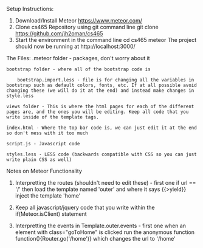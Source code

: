 Setup Instructions:

1. Download/Install Meteor
 	https://www.meteor.com/
2. Clone cs465 Repository using git command line
	git clone https://github.com/jh2oman/cs465
3. Start the environment in the command line
	cd cs465
	meteor
   The project should now be running at http://localhost:3000/

The Files:
	.meteor folder - packages, don't worry about it

	bootstrap folder - where all of the bootstrap code is

		bootstrap.import.less - file is for changing all the variables in bootstrap such as default colors, fonts, etc. If at all possible avoid changing these (we will do it at the end) and instead make changes in style.less

	views folder - This is where the html pages for each of the different pages are, and the ones you will be editing. Keep all code that you write inside of the template tags. 

	index.html - Where the top bar code is, we can just edit it at the end so don't mess with it too much

	script.js - Javascript code

	styles.less - LESS code (backwards compatible with CSS so you can just write plain CSS as well)

Notes on Meteor Functionality

1. Interpretting the routes (shouldn't need to edit these) - first one
	if url == '/' then load the template named 'outer' and where it says {{>yield}} inject the template 'home'

2. Keep all javascript/jquery code that you write within the if(Meteor.isClient) statement

3. Interpretting the events in Template.outer.events - first one
	when an element with class="goToHome" is clicked run the anonymous function function(){Router.go('/home')} which changes the url to '/home'

